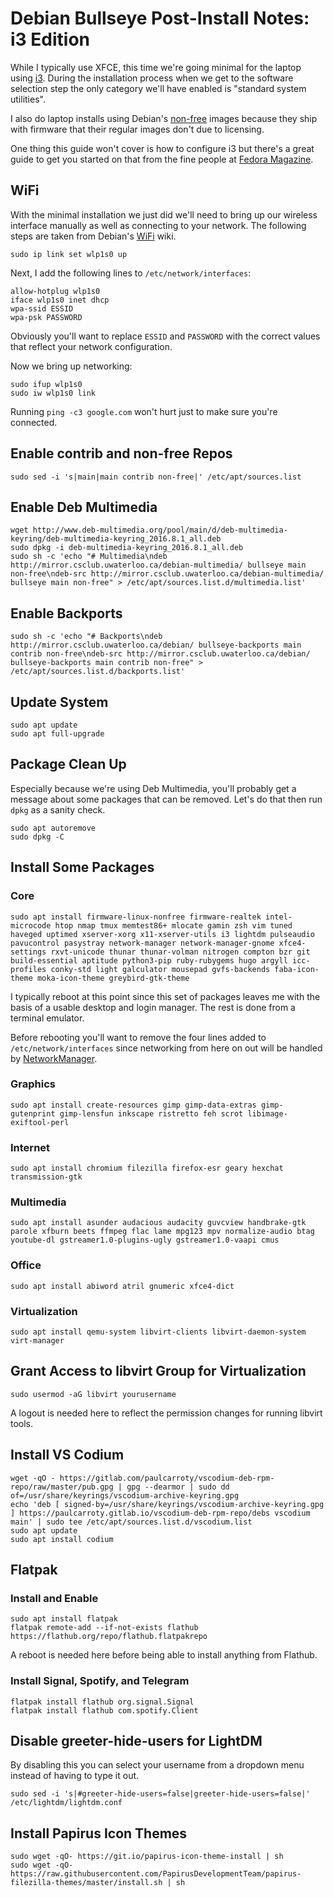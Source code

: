 # Debian Bullseye Post-Install Notes: i3 Edition

While I typically use XFCE, this time we're going minimal for the laptop using
[i3]. During the installation process when we get to the software selection
step the only category we'll have enabled is "standard system utilities".

I also do laptop installs using Debian's [non-free] images because they ship
with firmware that their regular images don't due to licensing.

One thing this guide won't cover is how to configure i3 but there's a great
guide to get you started on that from the fine people at [Fedora Magazine].

## WiFi

With the minimal installation we just did we'll need to bring up our wireless
interface manually as well as connecting to your network. The following steps
are taken from Debian's [WiFi] wiki.

```console
sudo ip link set wlp1s0 up
```

Next, I add the following lines to `/etc/network/interfaces`:

```console
allow-hotplug wlp1s0
iface wlp1s0 inet dhcp
wpa-ssid ESSID
wpa-psk PASSWORD
```

Obviously you'll want to replace `ESSID` and `PASSWORD` with the correct values
that reflect your network configuration.

Now we bring up networking:

```console
sudo ifup wlp1s0
sudo iw wlp1s0 link
```

Running `ping -c3 google.com` won't hurt just to make sure you're connected.

## Enable contrib and non-free Repos

```console
sudo sed -i 's|main|main contrib non-free|' /etc/apt/sources.list
```

## Enable Deb Multimedia

```console
wget http://www.deb-multimedia.org/pool/main/d/deb-multimedia-keyring/deb-multimedia-keyring_2016.8.1_all.deb
sudo dpkg -i deb-multimedia-keyring_2016.8.1_all.deb
sudo sh -c 'echo "# Multimedia\ndeb http://mirror.csclub.uwaterloo.ca/debian-multimedia/ bullseye main non-free\ndeb-src http://mirror.csclub.uwaterloo.ca/debian-multimedia/ bullseye main non-free" > /etc/apt/sources.list.d/multimedia.list'
```

## Enable Backports

```console
sudo sh -c 'echo "# Backports\ndeb http://mirror.csclub.uwaterloo.ca/debian/ bullseye-backports main contrib non-free\ndeb-src http://mirror.csclub.uwaterloo.ca/debian/ bullseye-backports main contrib non-free" > /etc/apt/sources.list.d/backports.list'
```

## Update System

```console
sudo apt update
sudo apt full-upgrade
```

## Package Clean Up

Especially because we're using Deb Multimedia, you'll probably get a message
about some packages that can be removed. Let's do that then run `dpkg` as a
sanity check.

```console
sudo apt autoremove
sudo dpkg -C
```

## Install Some Packages

### Core

```console
sudo apt install firmware-linux-nonfree firmware-realtek intel-microcode htop nmap tmux memtest86+ mlocate gamin zsh vim tuned haveged uptimed xserver-xorg x11-xserver-utils i3 lightdm pulseaudio pavucontrol pasystray network-manager network-manager-gnome xfce4-settings rxvt-unicode thunar thunar-volman nitrogen compton bzr git build-essential aptitude python3-pip ruby-rubygems hugo argyll icc-profiles conky-std light galculator mousepad gvfs-backends faba-icon-theme moka-icon-theme greybird-gtk-theme
```

I typically reboot at this point since this set of packages leaves me with the
basis of a usable desktop and login manager. The rest is done from a terminal
emulator.

Before rebooting you'll want to remove the four lines added to 
`/etc/network/interfaces` since networking from here on out will be handled by
[NetworkManager].

### Graphics

```console
sudo apt install create-resources gimp gimp-data-extras gimp-gutenprint gimp-lensfun inkscape ristretto feh scrot libimage-exiftool-perl 
```

### Internet

```console
sudo apt install chromium filezilla firefox-esr geary hexchat transmission-gtk
```

### Multimedia

```console
sudo apt install asunder audacious audacity guvcview handbrake-gtk parole xfburn beets ffmpeg flac lame mpg123 mpv normalize-audio btag youtube-dl gstreamer1.0-plugins-ugly gstreamer1.0-vaapi cmus
```

### Office

```console
sudo apt install abiword atril gnumeric xfce4-dict
```

### Virtualization

```console
sudo apt install qemu-system libvirt-clients libvirt-daemon-system virt-manager
```

## Grant Access to libvirt Group for Virtualization

```console
sudo usermod -aG libvirt yourusername
```

A logout is needed here to reflect the permission changes for running libvirt
tools.

## Install VS Codium

```console
wget -qO - https://gitlab.com/paulcarroty/vscodium-deb-rpm-repo/raw/master/pub.gpg | gpg --dearmor | sudo dd of=/usr/share/keyrings/vscodium-archive-keyring.gpg
echo 'deb [ signed-by=/usr/share/keyrings/vscodium-archive-keyring.gpg ] https://paulcarroty.gitlab.io/vscodium-deb-rpm-repo/debs vscodium main' | sudo tee /etc/apt/sources.list.d/vscodium.list
sudo apt update
sudo apt install codium
```

## Flatpak

### Install and Enable

```console
sudo apt install flatpak
flatpak remote-add --if-not-exists flathub https://flathub.org/repo/flathub.flatpakrepo
```

A reboot is needed here before being able to install anything from Flathub.

### Install Signal, Spotify, and Telegram

```console
flatpak install flathub org.signal.Signal
flatpak install flathub com.spotify.Client
```

## Disable greeter-hide-users for LightDM

By disabling this you can select your username from a dropdown menu instead of
having to type it out.

```console
sudo sed -i 's|#greeter-hide-users=false|greeter-hide-users=false|' /etc/lightdm/lightdm.conf
```

## Install Papirus Icon Themes

```console
sudo wget -qO- https://git.io/papirus-icon-theme-install | sh
sudo wget -qO- https://raw.githubusercontent.com/PapirusDevelopmentTeam/papirus-filezilla-themes/master/install.sh | sh
```

[i3]: https://i3wm.org/
[non-free]: https://cdimage.debian.org/images/unofficial/non-free/images-including-firmware/
[WiFi]: https://wiki.debian.org/WiFi/HowToUse#Using_ifupdown
[NetworkManager]: https://wiki.gnome.org/Projects/NetworkManager
[Fedora Magazine]: https://fedoramagazine.org/getting-started-i3-window-manager/
